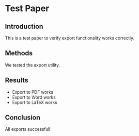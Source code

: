 # Test Paper

## Introduction

This is a test paper to verify export functionality works correctly.

## Methods

We tested the export utility.

## Results

- Export to PDF works
- Export to Word works
- Export to LaTeX works

## Conclusion

All exports successful!
